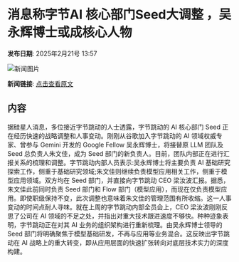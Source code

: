 # 消息称字节AI 核心部门Seed大调整 ，吴永辉博士或成核心人物

**发布日期**: 2025年2月21号 13:57

![新闻图片](https://pic.chinaz.com/picmap/201906242208064335_2.jpg)

**新闻链接**: [点击查看原文](https://www.aibase.com/zh/news/15595)

## 内容

据硅星人消息，多位接近字节跳动的人士透露，字节跳动的 AI 核心部门 Seed 正在经历快速的战略调整和人事变动。刚刚从谷歌加入字节跳动的 AI 领域权威专家、曾参与 Gemini 开发的 Google Fellow 吴永辉博士，将接替原 LLM 团队及 Seed 总负责人朱文佳，成为 Seed 部门的新负责人。目前，团队内部正在进行汇报关系的梳理和调整。字节跳动内部人员表示:吴永辉博士将主要负责 AI 基础研究探索工作，侧重于基础研究领域;朱文佳则继续负责模型应用相关工作，侧重于模型应用领域。双方均在 Seed 部门，并直接向字节跳动 CEO 梁汝波汇报。据悉，朱文佳此前同时负责 Seed 部门和 Flow 部门（模型应用），而现在仅负责模型应用。即使职级保持不变，此次调整也意味着朱文佳的管理范围有所收缩。这一人事变动的时间点耐人寻味。就在上周的字节跳动内部全员会上，CEO 梁汝波刚刚反思了公司在 AI 领域的不足之处，并指出对重大技术跟进速度不够快。种种迹象表明，字节跳动正在对其 AI 业务的组织架构进行重新梳理。由吴永辉博士领导的 Seed 部门将明确聚焦于模型基础研发，不再与应用等业务混合。这反映出字节跳动在 AI 战略上的重大转变，即从应用层面的快速扩张转向对底层技术实力的深度构建。
